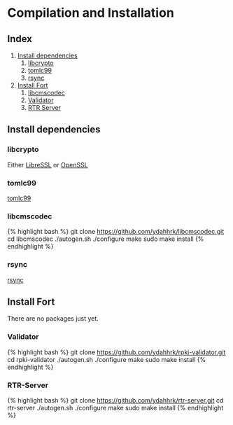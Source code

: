 ---
---

# Compilation and Installation

## Index

1. [Install dependencies](#install-dependencies)
	1. [libcrypto](#libcrypto)
	2. [tomlc99](#tomlc99)
	3. [rsync](#rsync)
2. [Install Fort](#install-fort)
	1. [libcmscodec](#libcmscodec)
	2. [Validator](#validator)
	3. [RTR Server](#rtr-server)

## Install dependencies

### libcrypto

Either [LibreSSL](http://www.libressl.org/) or [OpenSSL](https://www.openssl.org/)

### tomlc99

[tomlc99](https://github.com/cktan/tomlc99)

### libcmscodec

{% highlight bash %}
git clone https://github.com/ydahhrk/libcmscodec.git
cd libcmscodec
./autogen.sh
./configure
make
sudo make install
{% endhighlight %}

### rsync

[rsync](http://rsync.samba.org/)

## Install Fort

There are no packages just yet.

### Validator

{% highlight bash %}
git clone https://github.com/ydahhrk/rpki-validator.git
cd rpki-validator
./autogen.sh
./configure
make
sudo make install
{% endhighlight %}

### RTR-Server

{% highlight bash %}
git clone https://github.com/ydahhrk/rtr-server.git
cd rtr-server
./autogen.sh
./configure
make
sudo make install
{% endhighlight %}
